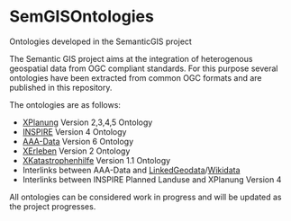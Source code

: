# SemGISOntologies
Ontologies developed in the SemanticGIS project

The Semantic GIS project aims at the integration of heterogenous geospatial data from OGC compliant standards. For this purpose several ontologies have been extracted from common OGC formats and are published in this repository.

The ontologies are as follows:

- [XPlanung](http://www.xplanungwiki.de/index.php?title=Xplanung_Wiki) Version 2,3,4,5 Ontology
- [INSPIRE](http://inspire.ec.europa.eu) Version 4 Ontology
- [AAA-Data](http://www.adv-online.de/Products/Real-Estate-Cadastre/ALKIS/) Version 6 Ontology
- [XErleben](http://www.xerleben.de) Version 2 Ontology
- [XKatastrophenhilfe](https://www.bbk.bund.de/DE/AufgabenundAusstattung/Krisenmanagement/xkatastrophenhilfe/xkatastrophenhilfe_node.html) Version 1.1 Ontology
- Interlinks between AAA-Data and [LinkedGeodata](http://linkedgeodata.org/About)/[Wikidata](https://www.wikidata.org/wiki/Wikidata:Main_Page)
- Interlinks between INSPIRE Planned Landuse and XPlanung Version 4

All ontologies can be considered work in progress and will be updated as the project progresses.
